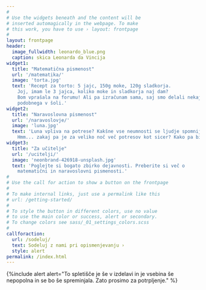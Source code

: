 ```yaml
---
#
# Use the widgets beneath and the content will be
# inserted automagically in the webpage. To make
# this work, you have to use › layout: frontpage
#
layout: frontpage
header:
  image_fullwidth: leonardo_blue.png
  caption: skica Leonarda da Vincija
widget1:
  title: "Matematična pismenost"
  url: '/matematika/'
  image: 'torta.jpg'
  text: 'Recept za torto: 5 jajc, 150g moke, 120g sladkorja. 
  	Joj, imam le 3 jajca, koliko moke in sladkorja naj dam? 
  	Bom vprašala na forumu! Ali pa izračunam sama, saj smo delali nekaj 
	podobnega v šoli.'
widget2:
  title: "Naravoslovna pismenost"
  url: '/naravoslovje/'
  image: 'luna.jpg'
  text: 'Luna vpliva na potrese? Kakšne vse neumnosti se ljudje spomnijo. 
  	Hmm... zakaj pa je za veliko noč več potresov kot sicer? Kako pa bi Luna lahko vplivala na potres? '
widget3:
  title: "Za učitelje"
  url: '/ucitelji/'
  image: 'neonbrand-426918-unsplash.jpg' 
  text: 'Poglejte si bogato zbirko dejavnosti. Preberite si več o 
  	matematični in naravoslovni pismenosti.'
#
# Use the call for action to show a button on the frontpage
#
# To make internal links, just use a permalink like this
# url: /getting-started/
#
# To style the button in different colors, use no value
# to use the main color or success, alert or secondary.
# To change colors see sass/_01_settings_colors.scss
#
callforaction:
  url: /sodeluj/
  text: Sodeluj z nami pri opismenjevanju ›
  style: alert
permalink: /index.html
---
```


{%include alert alert="To spletišče je še v izdelavi in je vsebina še nepopolna in se bo še spreminjala. Zato prosimo za potrpljenje." %}
